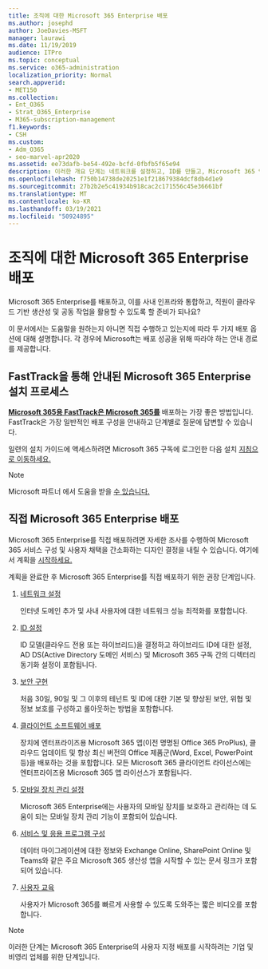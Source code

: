 ```yaml
---
title: 조직에 대한 Microsoft 365 Enterprise 배포
ms.author: josephd
author: JoeDavies-MSFT
manager: laurawi
ms.date: 11/19/2019
audience: ITPro
ms.topic: conceptual
ms.service: o365-administration
localization_priority: Normal
search.appverid:
- MET150
ms.collection:
- Ent_O365
- Strat_O365_Enterprise
- M365-subscription-management
f1.keywords:
- CSH
ms.custom:
- Adm_O365
- seo-marvel-apr2020
ms.assetid: ee73dafb-be54-492e-bcfd-0fbfb5f65e94
description: 이러한 개요 단계는 네트워크를 설정하고, ID를 만들고, Microsoft 365 앱을 배포하고, 데이터를 마이그레이션하는 데 도움이 하도록 디자인되어 있습니다.
ms.openlocfilehash: f750b14738de20251e1f218679384dcf8db4d1e9
ms.sourcegitcommit: 27b2b2e5c41934b918cac2c171556c45e36661bf
ms.translationtype: MT
ms.contentlocale: ko-KR
ms.lasthandoff: 03/19/2021
ms.locfileid: "50924895"
---
```

# <a name="deploy-microsoft-365-enterprise-for-your-organization"></a>조직에 대한 Microsoft 365 Enterprise 배포

Microsoft 365 Enterprise를 배포하고, 이를 사내 인프라와 통합하고, 직원이 클라우드 기반 생산성 및 공동 작업을 활용할 수 있도록 할 준비가 되나요?

이 문서에서는 도움말을 원하는지 아니면 직접 수행하고 있는지에 따라 두 가지 배포 옵션에 대해 설명합니다. 각 경우에 Microsoft는 배포 성공을 위해 따라야 하는 안내 경로를 제공합니다.

## <a name="guided-microsoft-365-enterprise-setup-process-with-fasttrack"></a>FastTrack을 통해 안내된 Microsoft 365 Enterprise 설치 프로세스

**[Microsoft 365용 FastTrack은 Microsoft 365를](https://www.microsoft.com/fasttrack/microsoft-365)** 배포하는 가장 좋은 방법입니다. FastTrack은 가장 일반적인 배포 구성을 안내하고 단계별로 질문에 답변할 수 있습니다. 

일련의 설치 가이드에 액세스하려면 Microsoft 365 구독에 로그인한 다음 설치 [지침으로 이동하세요.](https://aka.ms/o365fasttrack)

>[!Note]
>Microsoft 파트너 에서 도움을 받을 [수 있습니다.](https://www.microsoft.com/solution-providers/home)
>

## <a name="do-it-yourself-guided-deployment-of-microsoft-365-enterprise"></a>직접 Microsoft 365 Enterprise 배포

Microsoft 365 Enterprise를 직접 배포하려면 자세한 조사를 수행하여 Microsoft 365 서비스 구성 및 사용자 채택을 간소화하는 디자인 결정을 내릴 수 있습니다. 여기에서 계획을 [시작하세요.](get-your-organization-ready-for-office-365.md)

계획을 완료한 후 Microsoft 365 Enterprise를 직접 배포하기 위한 권장 단계입니다.

1. [네트워크 설정](set-up-network-for-microsoft-365.md)

   인터넷 도메인 추가 및 사내 사용자에 대한 네트워크 성능 최적화를 포함합니다.
 
2. [ID 설정](protect-your-global-administrator-accounts.md)

   ID 모델(클라우드 전용 또는 하이브리드)을 결정하고 하이브리드 ID에 대한 설정, AD DS(Active Directory 도메인 서비스) 및 Microsoft 365 구독 간의 디렉터리 동기화 설정이 포함됩니다.

3. [보안 구현](/office365/securitycompliance/security-roadmap)

   처음 30일, 90일 및 그 이후의 테넌트 및 ID에 대한 기본 및 향상된 보안, 위협 및 정보 보호를 구성하고 롤아웃하는 방법을 포함합니다.
 
4. [클라이언트 소프트웨어 배포](/DeployOffice/deployment-guide-microsoft-365-apps)

   장치에 엔터프라이즈용 Microsoft 365 앱(이전 명명된 Office 365 ProPlus), 클라우드 업데이트 및 항상 최신 버전의 Office 제품군(Word, Excel, PowerPoint 등)을 배포하는 것을 포함합니다. 모든 Microsoft 365 클라이언트 라이선스에는 엔터프라이즈용 Microsoft 365 앱 라이선스가 포함됩니다.
 
5. [모바일 장치 관리 설정](https://support.office.com/article/set-up-mobile-device-management-mdm-in-office-365-dd892318-bc44-4eb1-af00-9db5430be3cd)

   Microsoft 365 Enterprise에는 사용자의 모바일 장치를 보호하고 관리하는 데 도움이 되는 모바일 장치 관리 기능이 포함되어 있습니다.
 
6. [서비스 및 응용 프로그램 구성](configure-services-and-applications.md)

   데이터 마이그레이션에 대한 정보와 Exchange Online, SharePoint Online 및 Teams와 같은 주요 Microsoft 365 생산성 앱을 시작할 수 있는 문서 링크가 포함되어 있습니다.
 
7. [사용자 교육](/office365/admin/admin-overview/get-started-with-office-365#training-resources-for-your-users)

   사용자가 Microsoft 365를 빠르게 사용할 수 있도록 도와주는 짧은 비디오를 포함합니다.
 

>[!Note]
>이러한 단계는 Microsoft 365 Enterprise의 사용자 지정 배포를 시작하려는 기업 및 비영리 업체를 위한 단계입니다. [](https://go.microsoft.com/fwlink/?LinkId=627221) 
>